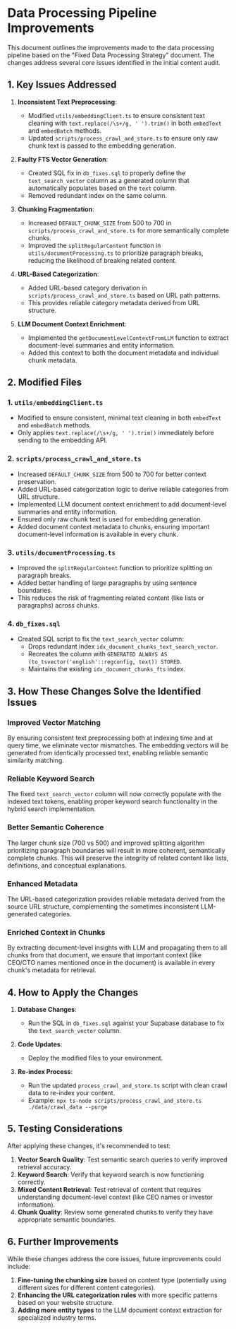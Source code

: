 # Data Processing Pipeline Improvements

This document outlines the improvements made to the data processing pipeline based on the "Fixed Data Processing Strategy" document. The changes address several core issues identified in the initial content audit.

## 1. Key Issues Addressed

1. **Inconsistent Text Preprocessing**: 
   - Modified `utils/embeddingClient.ts` to ensure consistent text cleaning with `text.replace(/\s+/g, ' ').trim()` in both `embedText` and `embedBatch` methods.
   - Updated `scripts/process_crawl_and_store.ts` to ensure only raw chunk text is passed to the embedding generation.

2. **Faulty FTS Vector Generation**: 
   - Created SQL fix in `db_fixes.sql` to properly define the `text_search_vector` column as a generated column that automatically populates based on the `text` column.
   - Removed redundant index on the same column.

3. **Chunking Fragmentation**: 
   - Increased `DEFAULT_CHUNK_SIZE` from 500 to 700 in `scripts/process_crawl_and_store.ts` for more semantically complete chunks.
   - Improved the `splitRegularContent` function in `utils/documentProcessing.ts` to prioritize paragraph breaks, reducing the likelihood of breaking related content.

4. **URL-Based Categorization**: 
   - Added URL-based category derivation in `scripts/process_crawl_and_store.ts` based on URL path patterns.
   - This provides reliable category metadata derived from URL structure.

5. **LLM Document Context Enrichment**: 
   - Implemented the `getDocumentLevelContextFromLLM` function to extract document-level summaries and entity information.
   - Added this context to both the document metadata and individual chunk metadata.

## 2. Modified Files

### 1. `utils/embeddingClient.ts`
- Modified to ensure consistent, minimal text cleaning in both `embedText` and `embedBatch` methods.
- Only applies `text.replace(/\s+/g, ' ').trim()` immediately before sending to the embedding API.

### 2. `scripts/process_crawl_and_store.ts`
- Increased `DEFAULT_CHUNK_SIZE` from 500 to 700 for better context preservation.
- Added URL-based categorization logic to derive reliable categories from URL structure.
- Implemented LLM document context enrichment to add document-level summaries and entity information.
- Ensured only raw chunk text is used for embedding generation.
- Added document context metadata to chunks, ensuring important document-level information is available in every chunk.

### 3. `utils/documentProcessing.ts`
- Improved the `splitRegularContent` function to prioritize splitting on paragraph breaks.
- Added better handling of large paragraphs by using sentence boundaries.
- This reduces the risk of fragmenting related content (like lists or paragraphs) across chunks.

### 4. `db_fixes.sql`
- Created SQL script to fix the `text_search_vector` column:
  - Drops redundant index `idx_document_chunks_text_search_vector`.
  - Recreates the column with `GENERATED ALWAYS AS (to_tsvector('english'::regconfig, text)) STORED`.
  - Maintains the existing `idx_document_chunks_fts` index.

## 3. How These Changes Solve the Identified Issues

### Improved Vector Matching
By ensuring consistent text preprocessing both at indexing time and at query time, we eliminate vector mismatches. The embedding vectors will be generated from identically processed text, enabling reliable semantic similarity matching.

### Reliable Keyword Search
The fixed `text_search_vector` column will now correctly populate with the indexed text tokens, enabling proper keyword search functionality in the hybrid search implementation.

### Better Semantic Coherence
The larger chunk size (700 vs 500) and improved splitting algorithm prioritizing paragraph boundaries will result in more coherent, semantically complete chunks. This will preserve the integrity of related content like lists, definitions, and conceptual explanations.

### Enhanced Metadata
The URL-based categorization provides reliable metadata derived from the source URL structure, complementing the sometimes inconsistent LLM-generated categories.

### Enriched Context in Chunks
By extracting document-level insights with LLM and propagating them to all chunks from that document, we ensure that important context (like CEO/CTO names mentioned once in the document) is available in every chunk's metadata for retrieval.

## 4. How to Apply the Changes

1. **Database Changes**: 
   - Run the SQL in `db_fixes.sql` against your Supabase database to fix the `text_search_vector` column.

2. **Code Updates**:
   - Deploy the modified files to your environment.

3. **Re-index Process**:
   - Run the updated `process_crawl_and_store.ts` script with clean crawl data to re-index your content.
   - Example: `npx ts-node scripts/process_crawl_and_store.ts ./data/crawl_data --purge`

## 5. Testing Considerations

After applying these changes, it's recommended to test:

1. **Vector Search Quality**: Test semantic search queries to verify improved retrieval accuracy.
2. **Keyword Search**: Verify that keyword search is now functioning correctly.
3. **Mixed Content Retrieval**: Test retrieval of content that requires understanding document-level context (like CEO names or investor information).
4. **Chunk Quality**: Review some generated chunks to verify they have appropriate semantic boundaries.

## 6. Further Improvements

While these changes address the core issues, future improvements could include:

1. **Fine-tuning the chunking size** based on content type (potentially using different sizes for different content categories).
2. **Enhancing the URL categorization rules** with more specific patterns based on your website structure.
3. **Adding more entity types** to the LLM document context extraction for specialized industry terms.
